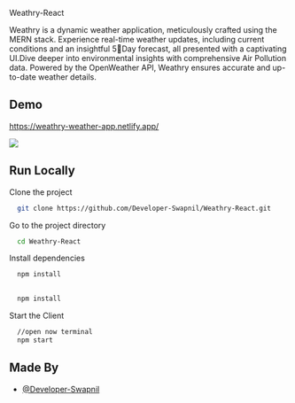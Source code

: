 Weathry-React

Weathry is a dynamic weather application, meticulously crafted using the MERN stack.
Experience real-time weather updates, including current conditions and an insightful 5Day forecast, all presented with a captivating UI.Dive deeper into environmental insights with comprehensive Air Pollution data.
Powered by the OpenWeather API, Weathry ensures accurate and up-to-date weather details.


## Demo

https://weathry-weather-app.netlify.app/

![](./frontend/components/ScreenShots/Wooble-4.png)

## Run Locally

Clone the project

```bash
  git clone https://github.com/Developer-Swapnil/Weathry-React.git
```

Go to the project directory

```bash
  cd Weathry-React
```

Install dependencies

```bash
  npm install
```

```bash
  
  npm install
```


Start the Client

```bash
  //open now terminal
  npm start
```

## Made By

- [@Developer-Swapnil](https://github.com/Developer-Swapnil)
